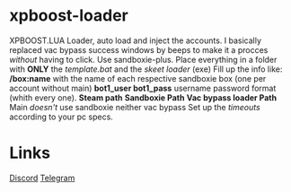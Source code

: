 # xpboost-loader
XPBOOST.LUA Loader, auto load and inject the accounts.
I basically replaced vac bypass success windows by beeps to make it a procces *without* having to click. Use sandboxie-plus.
Place everything in a folder with **ONLY** the *template.bat* and the *skeet loader* (exe)
Fill up the info like:
**/box:name** with the name of each respective sandboxie box (one per account without main)
**bot1_user bot1_pass** username password format (whith every one).
**Steam path**
**Sandboxie Path**
**Vac bypass loader Path**
Main *doesn't* use sandboxie neither vac bypass
Set up the *timeouts* according to your pc specs.
# Links
[Discord](https://discord.gg/kws)
[Telegram](https://t.me/kwaytv)
